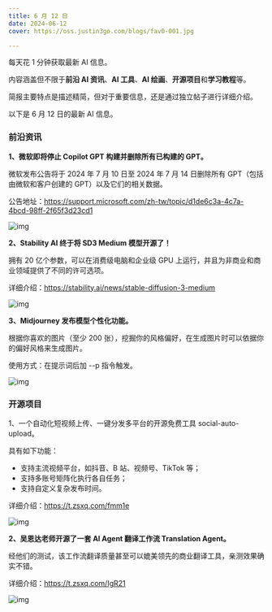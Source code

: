 ```yaml
---
title: 6 月 12 日
date: 2024-06-12
cover: https://oss.justin3go.com/blogs/fav0-001.jpg

---
```


每天花 1 分钟获取最新 AI 信息。

内容涵盖但不限于**前沿 AI 资讯**、**AI 工具**、**AI 绘画**、**开源项目**和**学习教程**等。

简报主要特点是描述精简，但对于重要信息，还是通过独立帖子进行详细介绍。

以下是 6 月 12 日的最新 AI 信息。

### **前沿资讯**

**1、微软即将停止 Copilot GPT 构建并删除所有已构建的 GPT。**

微软发布公告将于 2024 年 7 月 10 日至 2024 年 7 月 14 日删除所有 GPT（包括由微软和客户创建的 GPT）以及它们的相关数据。

公告地址：https://support.microsoft.com/zh-tw/topic/d1de6c3a-4c7a-4bcd-98ff-2f65f3d23cd1

![img](https://eibot3u32o.feishu.cn/space/api/box/stream/download/asynccode/?code=MWQ1NTI0NDFjN2ZjMmFhOWNlMzM2NDZkZjRhZTFhNWRfVHlSQmtEUnhDdjNOWE1HQ01wQXpCVkxlVjVhakpkZEVfVG9rZW46TVFQdmJXc2FHb2tDd1h4a1NaMWNtWGFsbnNmXzE3MTgzODYwMDQ6MTcxODM4OTYwNF9WNA)

**2、Stability AI 终于将 SD3 Medium 模型开源了！**

拥有 20 亿个参数，可以在消费级电脑和企业级 GPU 上运行，并且为非商业和商业领域提供了不同的许可选项。

详细介绍：https://stability.ai/news/stable-diffusion-3-medium

![img](https://eibot3u32o.feishu.cn/space/api/box/stream/download/asynccode/?code=MWVjNTA2ZjBlYWU2M2NiNDMwOGJkMzZjNWY3YmI0ZjlfWXhMb3VkVk00NW0zbmhIMHhmNHNqYUxiUXFDTXVEaFdfVG9rZW46V0VSNGJ6TTFBb2htaUx4TXV2OWN2SUxZbk5lXzE3MTgzODYwMDQ6MTcxODM4OTYwNF9WNA)

**3、Midjourney 发布模型个性化功能。**

根据你喜欢的图片（至少 200 张），挖掘你的风格偏好，在生成图片时可以依据你的偏好风格来生成图片。

使用方式：在提示词后加 --p 指令触发。

![img](https://eibot3u32o.feishu.cn/space/api/box/stream/download/asynccode/?code=MmRiNzU4YjU0NTVkMThhMDRhNmRjMWQ5MzM3OGM2NzNfS1FWRFpIUWJJakhYR2pjQlAwN2U3ZURpWjg2ZXN5dkJfVG9rZW46VGtIcGJZVWlJbzM4UXh4dnlrWWNBMkNxbnZoXzE3MTgzODYwMDQ6MTcxODM4OTYwNF9WNA)

### 开源项目

1、一个自动化短视频上传、一键分发多平台的开源免费工具 social-auto-upload。

具有如下功能：

- 支持主流视频平台，如抖音、B 站、视频号、TikTok 等；
- 支持多账号矩阵化执行各自任务；
- 支持自定义复杂发布时间。

详细介绍：https://t.zsxq.com/fmm1e

![img](https://eibot3u32o.feishu.cn/space/api/box/stream/download/asynccode/?code=NzEwNThkMWJhYzU3NGI2MTIwN2E0YmI0NzVkMTgxN2NfVWNBWjlzMEZPa1pFR1FPUjJRQ2pleHV4am5yREo2dFhfVG9rZW46R2xtc2J5YlM2bzVsM1J4ZzRzYmNIS2pJbmZoXzE3MTgzODYwMDQ6MTcxODM4OTYwNF9WNA)

**2、吴恩达老师开源了一套 AI Agent 翻译工作流 Translation Agent。**

经他们的测试，该工作流翻译质量甚至可以媲美领先的商业翻译工具，亲测效果确实不错。

详细介绍：https://t.zsxq.com/IgR21

![img](https://eibot3u32o.feishu.cn/space/api/box/stream/download/asynccode/?code=ZGNkMjU0ZjJmMTM2OWUxZGUzNjJiOGMzNjBhOTc1NzZfRDlEZ29YaEx3VjRMa2M3SDY5WmlFckFGbGs1eTBiZTlfVG9rZW46VUltWmJHNmhjb0FpM0l4QmRvdmNwakZtbmxiXzE3MTgzODYwMDQ6MTcxODM4OTYwNF9WNA)